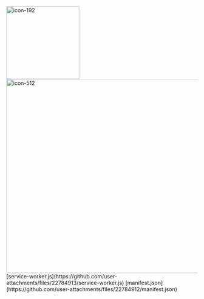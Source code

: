 <img width="192" height="192" alt="icon-192" src="https://github.com/user-attachments/assets/0cacf07b-ed61-432b-93a4-68ee0a754ad7" />
<img width="512" height="512" alt="icon-512" src="https://github.com/user-attachments/assets/b76e42fb-2c26-4c26-adcd-0f5102af9290" />[service-worker.js](https://github.com/user-attachments/files/22784913/service-worker.js)
[manifest.json](https://github.com/user-attachments/files/22784912/manifest.json)
